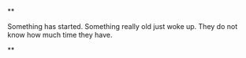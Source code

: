 
**  

Something has started. Something really old just woke up. They do not know how much time they have.

**
